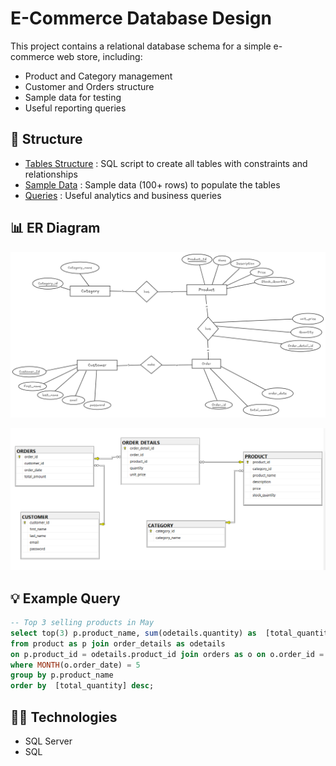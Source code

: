 # E-Commerce Database Design

This project contains a relational database schema for a simple e-commerce web store, including:

- Product and Category management
- Customer and Orders structure
- Sample data for testing
- Useful reporting queries

## 📂 Structure

- [Tables Structure](schema/tables_structure.sql) : SQL script to create all tables with constraints and relationships
- [Sample Data](schema/sample_data.sql) : Sample data (100+ rows) to populate the tables
- [Queries](reporting_queries/) : Useful analytics and business queries

## 📊 ER Diagram

![Conceptual Data Model](diagrams/ERD.png)

![Conceptual Data Model](diagrams/schema.png)

## 💡 Example Query

```sql
-- Top 3 selling products in May
select top(3) p.product_name, sum(odetails.quantity) as  [total_quantity]
from product as p join order_details as odetails
on p.product_id = odetails.product_id join orders as o on o.order_id = odetails.order_id 
where MONTH(o.order_date) = 5
group by p.product_name
order by  [total_quantity] desc;
```

## 👨‍💻 Technologies
- SQL Server 
- SQL
